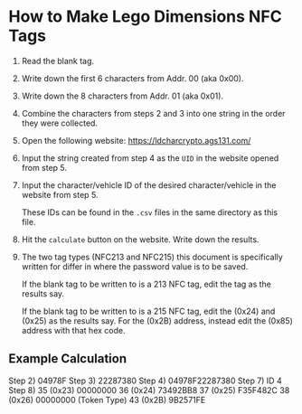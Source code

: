 # How to Make Lego Dimensions NFC Tags

1) Read the blank tag.
2) Write down the first 6 characters from Addr. 00 (aka 0x00).
3) Write down the 8 characters from Addr. 01 (aka 0x01).
4) Combine the characters from steps 2 and 3 into one string in the order they
   were collected.
5) Open the following website: https://ldcharcrypto.ags131.com/
6) Input the string created from step 4 as the `UID` in the website opened from step 5.
7) Input the character/vehicle ID of the desired character/vehicle in the website from
   step 5.

   These IDs can be found in the `.csv` files in the same directory as this file.
8) Hit the `calculate` button on the website. Write down the results.
9) The two tag types (NFC213 and NFC215) this document is specifically written
   for differ in where the password value is to be saved.

   If the blank tag to be written to is a 213 NFC tag, edit the tag as the
   results say.

   If the blank tag to be written to is a 215 NFC tag, edit the (0x24) and
   (0x25) as the results say. For the (0x2B) address, instead edit the (0x85)
   address with that hex code.

## Example Calculation

Step 2) 04978F
Step 3) 22287380
Step 4) 04978F22287380
Step 7) ID 4
Step 8)
    35 (0x23) 00000000
    36 (0x24) 73492BB8
    37 (0x25) F35F482C
    38 (0x26) 00000000 (Token Type)
    43 (0x2B) 9B2571FE
